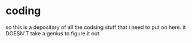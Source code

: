 # coding
so this is a depositary of all the codsing stuff that i need to put on here.
it DOESN'T take a genius to figure it out
